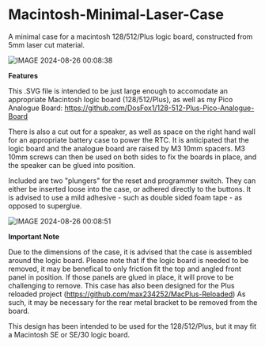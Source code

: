 # Macintosh-Minimal-Laser-Case

A minimal case for a macintosh 128/512/Plus logic board, constructed from 5mm laser cut material. 

![IMAGE 2024-08-26 00:08:38](https://github.com/user-attachments/assets/1927d7d5-7385-4de9-bff3-25b9acdf0426)


**Features**

This .SVG file is intended to be just large enough to accomodate an appropriate Macintosh logic board (128/512/Plus),
as well as my Pico Analogue Board:
https://github.com/DosFox1/128-512-Plus-Pico-Analogue-Board

There is also a cut out for a speaker, as well as space on the right hand wall for an appropriate battery case to power the RTC. 
It is anticipated that the logic board and the analogue board are raised by M3 10mm spacers. 
M3 10mm screws can then be used on both sides to fix the boards in place, and the speaker can be glued into position. 

Included are two "plungers" for the reset and programmer switch. They can either be inserted loose into the case, or adhered directly to the buttons. 
It is advised to use a mild adhesive - such as double sided foam tape - as opposed to superglue. 


![IMAGE 2024-08-26 00:08:51](https://github.com/user-attachments/assets/315aabaa-3aa4-4d08-9839-9ecc89298bf1)


**Important Note**

Due to the dimensions of the case, it is advised that the case is assembled around the logic board. 
Please note that if the logic board is needed to be removed, it may be benefical to only friction fit the top and angled front panel in position. 
If those panels are glued in place, it will prove to be challenging to remove. 
This case has also been designed for the Plus reloaded project (https://github.com/max234252/MacPlus-Reloaded)
As such, it may be necessary for the rear metal bracket to be removed from the board.

This design has been intended to be used for the 128/512/Plus, but it may fit a Macintosh SE or SE/30 logic board.
